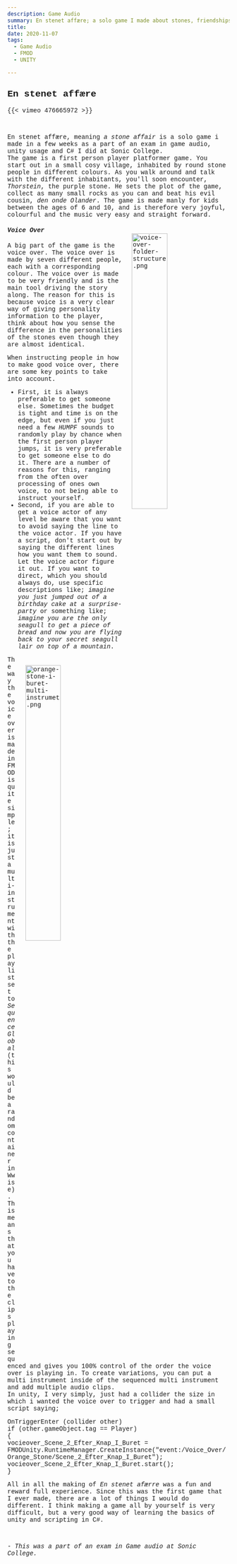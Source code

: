 ```yaml
---
description: Game Audio
summary: En stenet affære; a solo game I made about stones, friendships and an evil german cousin.
title: 
date: 2020-11-07
tags:
  - Game Audio
  - FMOD
  - UNITY

---
```


<a style="text-decoration:none;font-family:courier new;font-size:14px;text-decoration:none;">


<h2>En stenet affære</h2>

{{< vimeo 476665972 >}}


<br>

En stenet affære, meaning <em> a stone affair </em> is a solo game i made in a few weeks as a part of an exam in
game audio, unity usage and C# I did at Sonic College.
<br>
The game is a first person player platformer game. You start out in a small cosy village,
inhabited by round stone people in different colours.
As you walk around and talk with the different inhabitants, you'll soon encounter, <em>Thorstein</em>,
the purple stone. He sets the plot of the game, collect as many small rocks as you can and beat his evil cousin,
<em>den onde Olander</em>.
The game is made manly for kids between the ages of 6 and 10, and is therefore very joyful, colourful and the music
very easy and straight forward.

<img src="voice-over-folder-structure.png" alt="voice-over-folder-structure.png" align="right" width="40%" style="margin:20px">

<h4> <em> Voice Over</em> </h4>


A big part of the game is the voice over. The voice over is made by seven different people, each with a corresponding colour.
The voice over is made to be very friendly and is the main tool driving the story along.
The reason for this is because voice is a very clear way of giving personality information to the player, think about
how you sense the difference in the personalities of the stones even though they are almost identical.

When instructing people in how to make good voice over, there are some key points to take into account.
- First, it is always preferable to get someone else. Sometimes the budget is tight and time is on the edge, but even
if you just need a few <em>HUMPF</em> sounds to randomly play by chance when the first person player jumps, it is very preferable
to get someone else to do it. There are a number of reasons for this, ranging from the often over processing of ones own voice,
to not being able to instruct yourself.
- Second, if you are able to get a voice actor of any level be aware that you want to avoid saying the line to the voice actor.
If you have a script, don't start out by saying the different lines how you want them to sound. Let the voice actor figure it out.
If you want to direct, which you should always do, use specific descriptions like; <em>imagine you just jumped out of a birthday
cake at a surprise-party</em> or something like; <em>imagine you are the only seagull to get a piece of bread and now you are flying
back to your secret seagull lair on top of a mountain</em>.

<img src="orange-stone-i-buret-multi-instrumet.png" alt="orange-stone-i-buret-multi-instrumet.png" align="right" width="40%" style="margin:20px">


The way the voice over is made in FMOD is quite simple; it is just a multi-instrument with the playlist set to <em>Sequence Global</em>
(this would be a random container in Wwise).
This means that you have to the clips playing sequenced and gives you 100% control of the order the voice over is playing in.
To create variations, you can put a multi instrument inside of the sequenced multi instrument and add multiple audio clips.
<br>
In unity, I very simply, just had a collider the size in which i wanted the voice over to trigger and had a small script saying;

OnTriggerEnter (collider other)
<br>if (other.gameObject.tag == Player)
<br>{
<br>    vocieover_Scene_2_Efter_Knap_I_Buret = FMODUnity.RuntimeManager.CreateInstance("event:/Voice_Over/Orange_Stone/Scene_2_Efter_Knap_I_Buret");
<br>    vocieover_Scene_2_Efter_Knap_I_Buret.start();
<br>}


All in all the making of <em>En stenet afærre</em> was a fun and reward full experience.
Since this was the first game that I ever made, there are a lot of things I would do different.
I think making a game all by yourself is very difficult, but a very good way of learning the basics of unity and scripting in C#.

<br>

<em> - This was a part of an exam in Game audio at Sonic College.</em>

<br>
<br>
<br>
<br>
<br>
<br>
<br>
<br>
<br>
<br>
<br>
<br>
<br>
<br>
<br>
<br>
<br>
<br>
<br>
<br>
<br>
<br>
<br>
<br>
<br>
<br>
<br>
<br>

<center>
<img src="en-stenet-affere-start.gif" alt="en-stenet-affære-start.gif" align="center" width="60%">
</center>
 
<br>
<br>


<em>frederikbjorn.com - 2020</em>

<br>

</a>
